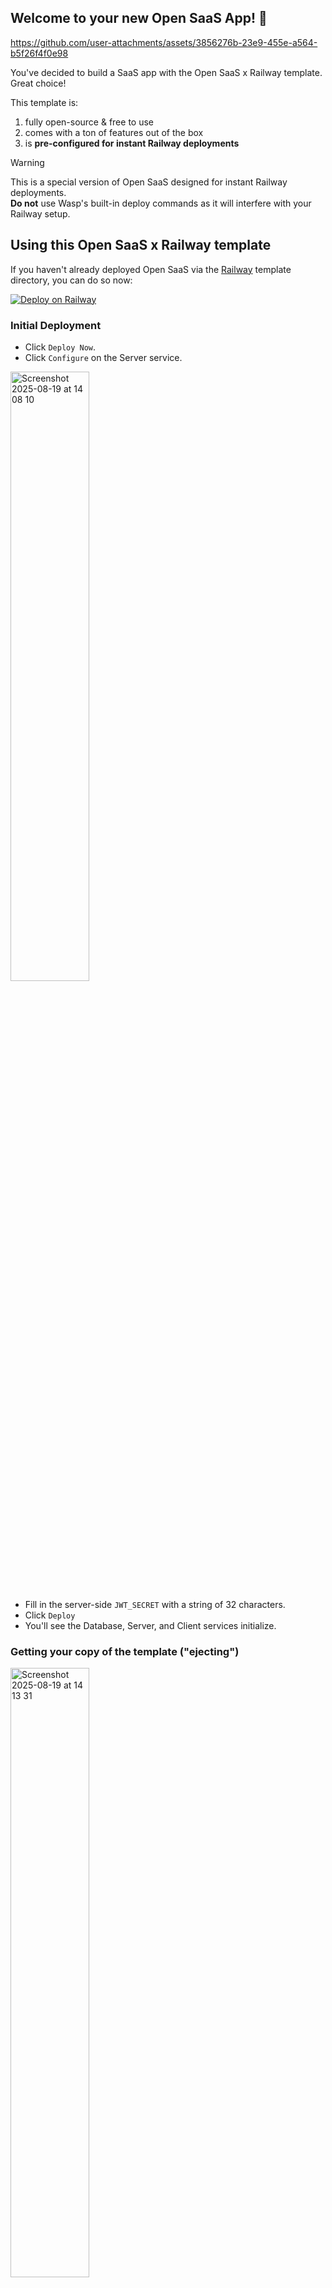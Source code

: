 ## Welcome to your new Open SaaS App! 🎉

https://github.com/user-attachments/assets/3856276b-23e9-455e-a564-b5f26f4f0e98

You've decided to build a SaaS app with the Open SaaS x Railway template. Great choice! 

This template is:

1. fully open-source & free to use
2. comes with a ton of features out of the box
3. is **pre-configured for instant Railway deployments**

> [!WARNING]  
> This is a special version of Open SaaS designed for instant Railway deployments. <br/>
> **Do not** use Wasp's built-in deploy commands as it will interfere with your Railway setup.

## Using this Open SaaS x Railway template

If you haven't already deployed Open SaaS via the [Railway](https://railway.com/deploy) template directory, you can do so now:

[![Deploy on Railway](https://railway.com/button.svg)](https://railway.com/deploy/open-saas?referralCode=uA-ZC_)

### Initial Deployment

- Click `Deploy Now`.
- Click `Configure` on the Server service.

<img width="50%" alt="Screenshot 2025-08-19 at 14 08 10" src="https://github.com/user-attachments/assets/944c3211-26bf-4e0d-bc6e-6ba78e30b34d" />

- Fill in the server-side `JWT_SECRET` with a string of 32 characters.
- Click `Deploy`
- You'll see the Database, Server, and Client services initialize.

### Getting your copy of the template ("ejecting")

<img width="50%" alt="Screenshot 2025-08-19 at 14 13 31" src="https://github.com/user-attachments/assets/6b32c6e7-e72f-46f2-865a-6e54b4c3181d" />

- Click on either the `Client` or `Server` service to access their configuration.
- Click on the `Settings` tab. 

<img width="50%" alt="Screenshot 2025-08-19 at 14 16 17" src="https://github.com/user-attachments/assets/4970c08a-2277-40fa-ac10-fd1c666399ed" />

- Under the `Upstream Repo` heading, click the `Eject` button. 

<img width="50%" alt="Screenshot 2025-08-19 at 14 26 50" src="https://github.com/user-attachments/assets/c6b2c467-ff10-466d-aba1-e0a5df004eb4" />

- Select your GitHub account and click `Eject Service` to create a new repo in your account.
- Go to your GitHub repositories, e.g.: `https://github.com/<your-user-name>/open-saas-railway` 
- Clone this repo to your local machine, e.g.: `git clone https://github.com/<your-user-name>/open-saas-railway.git`

Now you can start building your SaaS app locally. When you push a new commit to `main`, Railway will automatically deploy your changes! 🚀

### Local Development

1️⃣ Install the Wasp CLI:
```bash
curl -sSL https://get.wasp.sh/installer.sh | sh
```
Read the [Installation Instructions](https://docs.opensaas.sh/start/getting-started/#install-wasp) for more details (prerequisites, installing on Windows).

2️⃣ Start the app by reading the [Getting Started Docs](https://docs.opensaas.sh/start/getting-started/#start-your-db).

3️⃣ Although the app will run, you'll need to set up the integrations to get all its functionality. The [Open SaaS Docs](https://docs.opensaas.sh) contain detailed guides on setting up:
- Auth,
- Payments,
- Analytics,
- Email Sending,
- AI-assisted coding,
- and more. 

> [!WARNING]  
> Remember that this version of Open SaaS is pre-configured for instant Railway deployments. 
> Because of this, the deployment features via the Wasp CLI **should not** be used.
> Just simply push to `main` on your instance's GitHub repo and Railway will automatically deploy your changes! 

## What's inside?

### Project Structure

This template consists of three main dirs:
1. `app` - Your web app, built with [Wasp](https://wasp.sh).
2. `e2e-tests` - [Playwright](https://playwright.dev/) tests for your Wasp web app.
3. `blog` - Your blog / docs, built with [Astro](https://docs.astro.build) based on [Starlight](https://starlight.astro.build/) template.

For more details, check READMEs of each respective directory!

### The Tech Stack

The template itself is built on top of some very powerful tools and frameworks, including:

- 🐝 [Wasp](https://wasp.sh) - a full-stack React, NodeJS, Prisma framework with superpowers
- 🚀 [Astro](https://starlight.astro.build/) - Astro's lightweight "Starlight" template for documentation and blog
- 💸 [Stripe](https://stripe.com) or [Lemon Squeezy](https://lemonsqueezy.com/) (with Polar.sh and Paddle coming soon!) - for products and payments
- 💅 [ShadCN UI](https://tailwindcss.com) - for components & styling (plus admin dashboard!)
- 🤖 [AI-Ready](https://docs.opensaas.sh/) - full set of Cursor rules & llms-full.txt for ai-assisted coding
- 📈 [Plausible](https://plausible.io) or [Google](https://analytics.google.com/) Analytics
- 🤖 [OpenAI](https://openai.com) - OpenAI API w/ function calling example
- 📦 [AWS S3](https://aws.amazon.com/s3/) - for file uploads
- 📧 [SendGrid](https://sendgrid.com), [MailGun](https://mailgun.com), or SMTP - for email sending
- 🧪 [Playwright](https://playwright.dev) - end-to-end tests with Playwright

Because we're using Wasp as the full-stack framework, we can leverage a lot of its features to build our SaaS in record time, including:

- 🔐 [Full-stack Authentication](https://wasp.sh/docs/auth/overview) - Email verified + social Auth in a few lines of code.
- ⛑ [End-to-end Type Safety](https://wasp.sh/docs/data-model/operations/overview) - Type your backend functions and get inferred types on the front-end automatically, without the need to install or configure any third-party libraries. Oh, and type-safe Links, too!
- 🤖 [Jobs](https://wasp.sh/docs/advanced/jobs) - Run cron jobs in the background or set up queues simply by defining a function in the config file.
- 🚀 [One-command Deploy](https://wasp.sh/docs/advanced/deployment/overview) - Easily deploy your DB, Server, & Client with one commaned to [Railway](https://railway.app) or [Fly.io](https://fly.io) via the CLI. Or deploy manually to any other hosting serivce of your choice.

You also get access to Wasp's diverse, helpful community if you get stuck or need help.
- 🤝 [Wasp Discord](https://discord.gg/aCamt5wCpS)

## Getting Help & Providing Feedback

There are two ways to get help or provide feedback (and we try to always respond quickly!):
1. [Open an issue](https://github.com/wasp-lang/open-saas/issues)
2. [Wasp Discord](https://discord.gg/aCamt5wCpS) -- please direct questions to the #🙋questions forum channel

